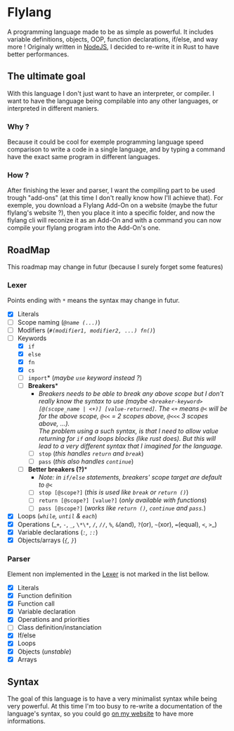 # Flylang

A programming language made to be as simple as powerful.
It includes variable definitions, objects, OOP, function declarations, if/else, and way more !
Originaly written in [NodeJS](https://github.com/Flymeth/flylang-src), I decided to re-write it in Rust to have better performances.

## The ultimate goal

With this language I don't just want to have an interpreter, or compiler. I want to have the language being compilable into any other languages, or interpreted in different maniers.

### Why ?

Because it could be cool for exemple programming language speed comparison to write a code in a single language, and by typing a command have the exact same program in different languages.

### How ?

After finishing the lexer and parser, I want the compiling part to be used trough "add-ons" (at this time I don't really know how I'll achieve that).
For exemple, you download a Flylang Add-On on a website (maybe the futur flylang's website ?), then you place it into a specific folder, and now the flylang cli will reconize it as an Add-On and with a command you can now compile your flylang program into the Add-On's one.

## RoadMap

This roadmap may change in futur (because I surely forget some features)

### Lexer

Points ending with `*` means the syntax may change in futur.

- [x] Literals
- [ ] Scope naming (_`@name (...)`_)
- [ ] Modifiers (_`#(modifier1, modifier2, ...) fn()`_)
- [ ] Keywords
  - [x] `if`
  - [x] `else`
  - [x] `fn`
  - [x] `cs`
  - [ ] `import`\* (_maybe `use` keyword instead ?_)
  - [ ] **Breakers**\*
    - _Breakers needs to be able to break any above scope but I don't really know the syntax to use (maybe `<breaker-keyword> [@(scope_name | <+)] [value-returned]`. The `<+` means `@<` will be for the above scope, `@<<` = 2 scopes above, `@<<<` 3 scopes above, ...).<br/>
      The problem using a such syntax, is that I need to allow value returning for `if` and loops blocks (like rust does). But this will lead to a very different syntax that I imagined for the language._
    - [ ] `stop` (_this handles `return` and `break`_)
    - [ ] `pass` (_this also handles `continue`_)
  - [ ] **Better breakers (?)**\*
    - _Note: in `if/else` statements, breakers' scope target are default to `@<`_
    - [ ] `stop [@scope?]` (_this is used like `break` or `return ()`_)
    - [ ] `return [@scope?] [value?]` (_only available with functions_)
    - [ ] `pass [@scope?]` (_works like `return ()`, `continue` and `pass`._)
- [x] Loops (_`while`, `until` & `each`_)
- [x] Operations (_`+`, `-`, `_`, `\*\*`, `/`, `//`, `%`, `&`(and), `?`(or), `~`(xor), `=`(equal), `<`, `>`\_)
- [x] Variable declarations (_`:`, `::`_)
- [x] Objects/arrays (_`{`, `}`_)

### Parser

Element non implemented in the [Lexer](#lexer) is not marked in the list bellow.

- [x] Literals
- [x] Function definition
- [x] Function call
- [x] Variable declaration
- [x] Operations and priorities
- [ ] Class definition/instanciation
- [x] If/else
- [x] Loops
- [x] Objects (_unstable_)
- [x] Arrays

## Syntax

The goal of this language is to have a very minimalist syntax while being very powerful.
At this time I'm too busy to re-write a documentation of the language's syntax, so you could go [on my website](https://johan-janin.com/portfolio?open=flylang) to have more informations.
